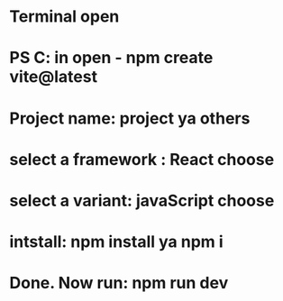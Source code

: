 # Terminal open
# PS C: in open - npm create vite@latest
# Project name: project ya others 
# select a framework : React choose
# select a variant: javaScript choose
# intstall: npm install ya npm i
# Done. Now run: npm run dev